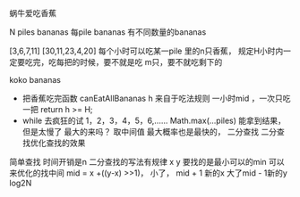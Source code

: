 蜗牛爱吃香蕉

N piles bananas 每pile bananas 有不同数量的bananas

[3,6,7,11]
[30,11,23,4,20]
每个小时可以吃某一pile 里的n只香蕉， 规定H小时内一定要吃完，吃每把的时候，要不就是吃 m只，要不就吃剩下的

koko bananas
- 把香蕉吃完函数 canEatAllBananas
h 来自于吃法规则 一小时mid ，一次只吃一把 return h >= H;
- while 去疯狂的试
1，2，3，4，5，6,...... Math.max(...piles)
能拿到结果， 但是太慢了
最大的来吗？
取中间值 最大概率也是最快的， 二分查找
二分查找优化查找的效果

简单查找 时间开销是n
二分查找的写法有规律
x y 要找的是最小可以的min 可以来优化的找中间 mid = x +((y-x) >>1)， 小了，
mid + 1 新的x
大了mid - 1新的y
log2N